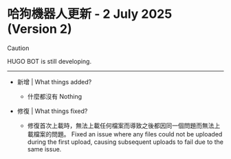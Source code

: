 # 哈狗機器人更新 - 2 July 2025 (Version 2)

> [!CAUTION]
> HUGO BOT is still developing.

---

- 新增 | What things added?
  - 什麼都沒有 Nothing

- 修復 | What things fixed?
  - 修復首次上載時，無法上載任何檔案而導致之後都因同一個問題而無法上載檔案的問題。 Fixed an issue where any files could not be uploaded during the first upload, causing subsequent uploads to fail due to the same issue.


